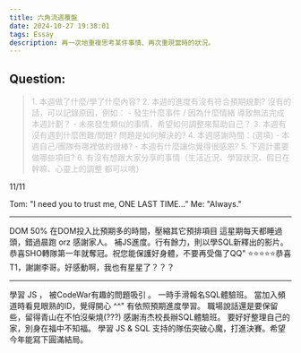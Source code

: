 ```yaml
---
title: 六角流週覆盤
date: 2024-10-27 19:38:01
tags: Essay
description: 再一次地重複思考某件事情、再次重現當時的狀況。
---
```

## Question:
> <font color=#c0c0c0> 1. 本週做了什麼/學了什麼內容? </font>
> <font color=#c0c0c0> 2. 本週的進度有沒有符合預期規劃? 沒有的話，可以記錄原因，例如： </font>
> <font color=#c0c0c0>	- 發生什麼事件 / 因為什麼情緒 導致無法完成本週計劃？ </font>
> <font color=#c0c0c0>	- 未來發生類似的事情，希望如何調整來幫助自己？ </font>
> <font color=#c0c0c0> 3. 本週有沒有遇到什麼困難/問題? 問題是如何解決的? </font>
> <font color=#c0c0c0> 4. 本週感謝時間：(選填) </font>
> <font color=#c0c0c0>	- 本週自己/團隊有哪裡做的很棒? </font>
> <font color=#c0c0c0>    - 本週有什麼讓你覺得很感恩? </font>
> <font color=#c0c0c0> 5. 下週計畫要做哪些項目? </font>
> <font color=#c0c0c0> 6. 有沒有想跟大家分享的事情（生活近況、學習狀況、假日在幹嘛、心靈上的調整 都可以唷） </font>

11/11

Tom: "I need you to trust me, ONE LAST TIME...”
Me: "Always."

***********************************************************
DOM
50% 在DOM投入比預期多的時間，壓縮其它預排項目
這星期每天都睡過頭，錯過晨跑 orz
感謝家人。
補JS進度。行有餘力，則以學SQL新釋出的影片。
恭喜SHO轉隊第一年就奪冠。祝您能保護好身體，不要再受傷了QQ"
⭐⭐⭐⭐⭐恭喜T1，謝謝李哥。好感動啊，我也有星星了？？？
***********************************************************
學習 JS ， 被CodeWar有趣的問題吸引 。
一時手滑報名SQL體驗班。 當加入頻道時看見眼熟的ID，覺得開心 ^^"
有依照預期進度學習。
職場說話還是要保留些，留得青山在不怕沒柴燒(???) 
感謝洧杰校長辦SQL體驗班。
要好好整理自己的家，別身在福中不知福。
學習 JS & SQL
支持的隊伍突破心魔，打進決賽。希望今年能寫下圓滿結局。